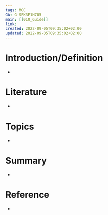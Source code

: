 ```yaml
---
tags: MOC 
GA: G-SFK3F1H705
main: [[010_Guide]]
link: 
created: 2022-09-05T09:35:02+02:00
updated: 2022-09-05T09:35:02+02:00
---
```

# Introduction/Definition
- 
# Literature
- 
# Topics
- 
# Summary 
- 
# Reference
- 



